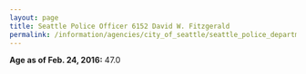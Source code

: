 ```yaml
---
layout: page
title: Seattle Police Officer 6152 David W. Fitzgerald
permalink: /information/agencies/city_of_seattle/seattle_police_department/copbook/6152/
---
```


**Age as of Feb. 24, 2016:** 47.0
